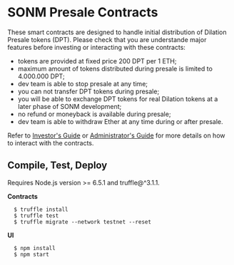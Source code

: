 
SONM Presale Contracts
======================

These smart contracts are designed to handle initial distribution of Dilation
Presale tokens (DPT). Please check that you are understande major features
before investing or interacting with these contracts:

  - tokens are provided at fixed price 200 DPT per 1 ETH;
  - maximum amount of tokens distributed during presale is limited to 4.000.000 DPT;
  - dev team is able to stop presale at any time;
  - you can not transfer DPT tokens during presale;
  - you will be able to exchange DPT tokens for real Dilation tokens at a later
    phase of SONM development;
  - no refund or moneyback is available during presale;
  - dev team is able to withdraw Ether at any time during or after presale.


Refer to [Investor's Guide]() or [Administrator's Guide]() for more details on
how to interact with the contracts.


Compile, Test, Deploy
---------------------

Requires Node.js version >= 6.5.1 and truffle@^3.1.1.

**Contracts**

```
  $ truffle install
  $ truffle test
  $ truffle migrate --network testnet --reset
```

**UI**

```
  $ npm install
  $ npm start
```
